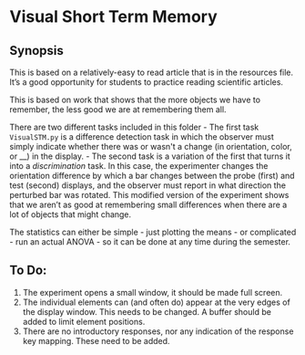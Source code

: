# Visual Short Term Memory

## Synopsis

This is based on a relatively-easy to read article that is in the resources file. It’s a good opportunity for students to practice reading scientific articles. 

This is based on work that shows that the more objects we have to remember, the less good we are at remembering them all. 

There are two different tasks included in this folder
    - The first task `VisualSTM.py` is a difference detection task in which the 
    observer must simply indicate whether there was or wasn't a change 
    (in orientation, color, or __) in the display.
    - The second task is a variation of the first that turns it into a 
    *discrimination* task. In this case, the experimenter changes the orientation 
    difference by which a bar changes between the probe (first) and test (second)
    displays, and the observer must report in what direction the perturbed bar
    was rotated. This modified version of the experiment shows that we aren’t as 
    good at remembering small differences when there are a lot of objects that 
    might change.

The statistics can either be simple - just plotting the means - or complicated - run an actual ANOVA - so it can be done at any time during the semester. 

## To Do:
1. The experiment opens a small window, it should be made full screen.
2. The individual elements can (and often do) appear at the very edges of the 
display window. This needs to be changed. A buffer should be added to limit element
positions.
3. There are no introductory responses, nor any indication of the response key
mapping. These need to be added.
